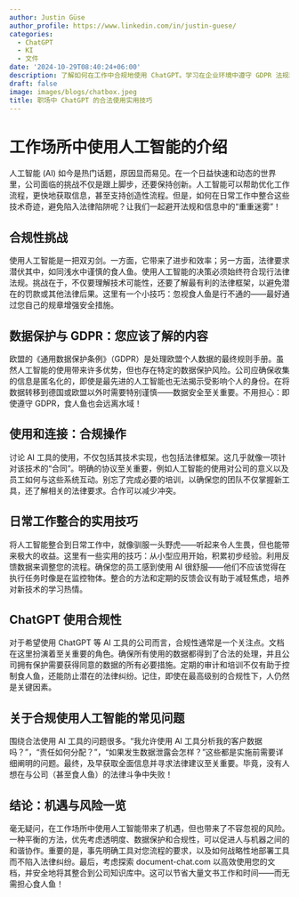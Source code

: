 ```yaml
---
author: Justin Güse
author_profile: https://www.linkedin.com/in/justin-guese/
categories:
  - ChatGPT
  - KI
  - 文件
date: '2024-10-29T08:40:24+06:00'
description: 了解如何在工作中合规地使用 ChatGPT。学习在企业环境中遵守 GDPR 法规和最佳实践！
draft: false
image: images/blogs/chatbox.jpeg
title: 职场中 ChatGPT 的合法使用实用技巧
---
```


# 工作场所中使用人工智能的介绍

人工智能 (AI) 如今是热门话题，原因显而易见。在一个日益快速和动态的世界里，公司面临的挑战不仅是跟上脚步，还要保持创新。人工智能可以帮助优化工作流程，更快地获取信息，甚至支持创造性流程。但是，如何在日常工作中整合这些技术奇迹，避免陷入法律陷阱呢？让我们一起避开法规和信息中的“重重迷雾”！

## 合规性挑战

使用人工智能是一把双刃剑。一方面，它带来了进步和效率；另一方面，法律要求潜伏其中，如同浅水中谨慎的食人鱼。使用人工智能的决策必须始终符合现行法律法规。挑战在于，不仅要理解技术可能性，还要了解最有利的法律框架，以避免潜在的罚款或其他法律后果。这里有一个小技巧：忽视食人鱼是行不通的——最好通过您自己的规章增强安全措施。

## 数据保护与 GDPR：您应该了解的内容

欧盟的《通用数据保护条例》（GDPR）是处理欧盟个人数据的最终规则手册。虽然人工智能的使用带来许多优势，但也存在特定的数据保护风险。公司应确保收集的信息是匿名化的，即使是最先进的人工智能也无法揭示受影响个人的身份。在将数据转移到德国或欧盟以外时需要特别谨慎——数据安全至关重要。不用担心：即使遵守 GDPR，食人鱼也会远离水域！

## 使用和连接：合规操作

讨论 AI 工具的使用，不仅包括其技术实现，也包括法律框架。这几乎就像一项针对该技术的“合同”。明确的协议至关重要，例如人工智能的使用对公司的意义以及员工如何与这些系统互动。别忘了完成必要的培训，以确保您的团队不仅掌握新工具，还了解相关的法律要求。合作可以减少冲突。

## 日常工作整合的实用技巧

将人工智能整合到日常工作中，就像驯服一头野虎——听起来令人生畏，但也能带来极大的收益。这里有一些实用的技巧：从小型应用开始，积累初步经验。利用反馈数据来调整您的流程。确保您的员工感到使用 AI 很舒服——他们不应该觉得在执行任务时像是在监控物体。整合的方法和定期的反馈会议有助于减轻焦虑，培养对新技术的学习热情。

## ChatGPT 使用合规性

对于希望使用 ChatGPT 等 AI 工具的公司而言，合规性通常是一个关注点。文档在这里扮演着至关重要的角色。确保所有使用的数据都得到了合法的处理，并且公司拥有保护需要获得同意的数据的所有必要措施。定期的审计和培训不仅有助于控制食人鱼，还能防止潜在的法律纠纷。记住，即使在最高级别的合规性下，人仍然是关键因素。

## 关于合规使用人工智能的常见问题

围绕合法使用 AI 工具的问题很多。“我允许使用 AI 工具分析我的客户数据吗？”，“责任如何分配？”，“如果发生数据泄露会怎样？”这些都是实施前需要详细阐明的问题。最终，及早获取全面信息并寻求法律建议至关重要。毕竟，没有人想在与公司（甚至食人鱼）的法律斗争中失败！

## 结论：机遇与风险一览

毫无疑问，在工作场所中使用人工智能带来了机遇，但也带来了不容忽视的风险。一种平衡的方法，优先考虑透明度、数据保护和合规性，可以促进人与机器之间的和谐协作。重要的是，事先明确工具对您流程的要求，以及如何战略性地部署工具而不陷入法律纠纷。最后，考虑探索 document-chat.com 以高效使用您的文档，并安全地将其整合到公司知识库中。这可以节省大量文书工作和时间——而无需担心食人鱼！
